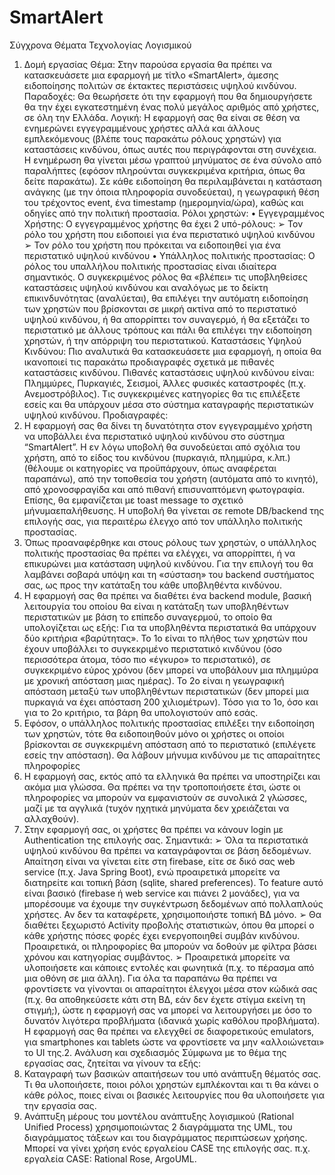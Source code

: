 # SmartAlert
Σύγχρονα Θέματα Τεχνολογίας Λογισμικού

1. Δομή εργασίας
Θέμα: Στην παρούσα εργασία θα πρέπει να κατασκευάσετε μια εφαρμογή με τίτλο «SmartAlert»,
άμεσης ειδοποίησης πολιτών σε έκτακτες περιστάσεις υψηλού κινδύνου.
Παραδοχές: Θα θεωρήσετε ότι την εφαρμογή που θα δημιουργήσετε θα την έχει εγκατεστημένη
ένας πολύ μεγάλος αριθμός από χρήστες, σε όλη την Ελλάδα.
Λογική: Η εφαρμογή σας θα είναι σε θέση να ενημερώνει εγγεγραμμένους χρήστες αλλά και
άλλους εμπλεκόμενους (βλέπε τους παρακάτω ρόλους χρηστών) για καταστάσεις κινδύνου, όπως
αυτές που περιγράφονται στη συνέχεια. Η ενημέρωση θα γίνεται μέσω γραπτού μηνύματος σε ένα
σύνολο από παραλήπτες (εφόσον πληρούνται συγκεκριμένα κριτήρια, όπως θα δείτε παρακάτω). Σε
κάθε ειδοποίηση θα περιλαμβάνεται η κατάσταση ανάγκης (με την όποια πληροφορία
συνοδεύεται), η γεωγραφική θέση του τρέχοντος event, ένα timestamp (ημερομηνία/ώρα), καθώς
και οδηγίες από την πολιτική προστασία.
Ρόλοι χρηστών:
• Εγγεγραμμένος Χρήστης: Ο εγγεγραμμένος χρήστης θα έχει 2 υπό-ρόλους:
➢ Τον ρόλο του χρήστη που ειδοποιεί για ένα περιστατικό υψηλού κινδύνου
➢ Τον ρόλο του χρήστη που πρόκειται να ειδοποιηθεί για ένα περιστατικό υψηλού
κινδύνου
• Υπάλληλος πολιτικής προστασίας: Ο ρόλος του υπαλλήλου πολιτικής προστασίας είναι
ιδιαίτερα σημαντικός. Ο συγκεκριμένος ρόλος θα «βλέπει» τις υποβληθείσες καταστάσεις
υψηλού κινδύνου και αναλόγως με το δείκτη επικινδυνότητας (αναλύεται), θα επιλέγει την
αυτόματη ειδοποίηση των χρηστών που βρίσκονται σε μικρή ακτίνα από το περιστατικό
υψηλού κινδύνου, ή θα απορρίπτει τον συναγερμό, ή θα εξετάζει το περιστατικό με άλλους
τρόπους και πάλι θα επιλέγει την ειδοποίηση χρηστών, ή την απόρριψη του περιστατικού.
Καταστάσεις Υψηλού Κινδύνου: Πιο αναλυτικά θα κατασκευάσετε μια εφαρμογή, η οποία θα
ικανοποιεί τις παρακάτω προδιαγραφές σχετικά με πιθανές καταστάσεις κινδύνου. Πιθανές
καταστάσεις υψηλού κινδύνου είναι: Πλημμύρες, Πυρκαγιές, Σεισμοί, Άλλες φυσικές
καταστροφές (π.χ. Ανεμοστρόβιλος). Τις συγκεκριμένες κατηγορίες θα τις επιλέξετε εσείς και θα
υπάρχουν μέσα στο σύστημα καταγραφής περιστατικών υψηλού κινδύνου.
Προδιαγραφές:
1. Η εφαρμογή σας θα δίνει τη δυνατότητα στον εγγεγραμμένο χρήστη να υποβάλλει ένα
περιστατικό υψηλού κινδύνου στο σύστημα “SmartAlert”. Η εν λόγω υποβολή θα
συνοδεύεται από σχόλια του χρήστη, από το είδος του κινδύνου (πυρκαγιά, πλημμύρα,
κ.λπ.)(θέλουμε οι κατηγορίες να προϋπάρχουν, όπως αναφέρεται παραπάνω), από την
τοποθεσία του χρήστη (αυτόματα από το κινητό), από χρονοσφραγίδα και από πιθανή
επισυναπτόμενη φωτογραφία. Επίσης, θα εμφανίζεται με toast message το σχετικό μήνυμαεπαλήθευσης. Η υποβολή θα γίνεται σε remote DB/backend της επιλογής σας, για
περαιτέρω έλεγχο από τον υπάλληλο πολιτικής προστασίας.
2. Όπως προαναφέρθηκε και στους ρόλους των χρηστών, ο υπάλληλος πολιτικής προστασίας
θα πρέπει να ελέγχει, να απορρίπτει, ή να επικυρώνει μια κατάσταση υψηλού κινδύνου. Για
την επιλογή του θα λαμβάνει σοβαρά υπόψη και τη «σύσταση» του backend συστήματος
σας, ως προς την κατάταξη του κάθε υποβληθέντα κινδύνου.
3. Η εφαρμογή σας θα πρέπει να διαθέτει ένα backend module, βασική λειτουργία του οποίου
θα είναι η κατάταξη των υποβληθέντων περιστατικών με βάση το επίπεδο συναγερμού, το
οποίο θα υπολογίζεται ως εξής: Για τα υποβληθέντα περιστατικά θα υπάρχουν δύο κριτήρια
«βαρύτητας». Το 1ο είναι το πλήθος των χρηστών που έχουν υποβάλλει το συγκεκριμένο
περιστατικό κινδύνου (όσο περισσότερα άτομα, τόσο πιο «έγκυρο» το περιστατικό), σε
συγκεκριμένο εύρος χρόνου (δεν μπορεί να υποβάλουν μια πλημμύρα με χρονική απόσταση
μιας ημέρας). Το 2ο είναι η γεωγραφική απόσταση μεταξύ των υποβληθέντων περιστατικών
(δεν μπορεί μια πυρκαγιά να έχει απόσταση 200 χιλιομέτρων). Τόσο για το 1ο, όσο και για
το 2ο κριτήριο, τα βάρη θα υπολογιστούν από εσάς.
4. Εφόσον, ο υπάλληλος πολιτικής προστασίας επιλέξει την ειδοποίηση των χρηστών, τότε θα
ειδοποιηθούν μόνο οι χρήστες οι οποίοι βρίσκονται σε συγκεκριμένη απόσταση από το
περιστατικό (επιλέγετε εσείς την απόσταση). Θα λάβουν μήνυμα κινδύνου με τις
απαραίτητες πληροφορίες
5. Η εφαρμογή σας, εκτός από τα ελληνικά θα πρέπει να υποστηρίζει και ακόμα μια γλώσσα.
Θα πρέπει να την τροποποιήσετε έτσι, ώστε οι πληροφορίες να μπορούν να εμφανιστούν σε
συνολικά 2 γλώσσες, μαζί με τα αγγλικά (τυχόν ηχητικά μηνύματα δεν χρειάζεται να
αλλαχθούν).
6. Στην εφαρμογή σας, οι χρήστες θα πρέπει να κάνουν login με Authentication της επιλογής
σας.
Σημαντικά:
➢ Όλα τα περιστατικά υψηλού κινδύνου θα πρέπει να καταγράφονται σε βάση δεδομένων.
Απαίτηση είναι να γίνεται είτε στη firebase, είτε σε δικό σας web service (π.χ. Java
Spring Boot), ενώ προαιρετικά μπορείτε να διατηρείτε και τοπική βάση (sqlite, shared
preferences). Το feature αυτό είναι βασικό (firebase ή web service και πιάνει 2
μονάδες), για να μπορέσουμε να έχουμε την συγκέντρωση δεδομένων από πολλαπλούς
χρήστες. Αν δεν τα καταφέρετε, χρησιμοποιήστε τοπική ΒΔ μόνο.
➢ Θα διαθέτει ξεχωριστό Activity προβολής στατιστικών, όπου θα μπορεί ο κάθε χρήστης
πόσες φορές έχει ενεργοποιηθεί συμβάν κινδύνου. Προαιρετικά, οι πληροφορίες θα
μπορούν να δοθούν με φίλτρα βάσει χρόνου και κατηγορίας συμβάντος.
➢ Προαιρετικά μπορείτε να υλοποιήσετε και κάποιες εντολές και φωνητικά (π.χ. το
πέρασμα από μια οθόνη σε μια άλλη).
Για όλα τα παραπάνω θα πρέπει να φροντίσετε να γίνονται οι απαραίτητοι έλεγχοι μέσα στον
κώδικά σας (π.χ. θα αποθηκεύσετε κάτι στη ΒΔ, εάν δεν έχετε στίγμα εκείνη τη στιγμή;), ώστε η
εφαρμογή σας να μπορεί να λειτουργήσει με όσο το δυνατόν λιγότερα προβλήματα (ιδανικά χωρίς
καθόλου προβλήματα). Η εφαρμογή σας θα πρέπει να ελεγχθεί σε διαφορετικούς emulators, για
smartphones και tablets ώστε να φροντίσετε να μην «αλλοιώνεται» το UI της.2. Ανάλυση και σχεδιασμός
Σύμφωνα με το θέμα της εργασίας σας, ζητείται να γίνουν τα εξής:
1. Καταγραφή των βασικών απαιτήσεων του υπό ανάπτυξη θέματός σας. Τι θα υλοποιήσετε,
ποιοι ρόλοι χρηστών εμπλέκονται και τι θα κάνει ο κάθε ρόλος, ποιες είναι οι βασικές
λειτουργίες που θα υλοποιήσετε για την εργασία σας.
2. Ανάπτυξη μέρους του μοντέλου ανάπτυξης λογισμικού (Rational Unified Process)
χρησιμοποιώντας 2 διαγράμματα της UΜL, του διαγράμματος τάξεων και του
διαγράμματος περιπτώσεων χρήσης. Μπορεί να γίνει χρήση ενός εργαλείου CASE της
επιλογής σας. π.χ. εργαλεία CASE: Rational Rose, ArgoUML.


